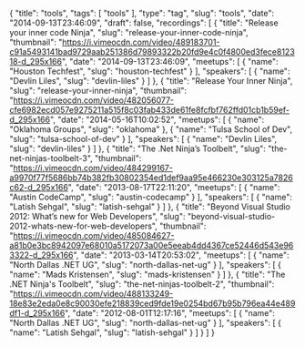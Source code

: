 {
  "title": "tools",
  "tags": [
    "tools"
  ],
  "type": "tag",
  "slug": "tools",
  "date": "2014-09-13T23:46:09",
  "draft": false,
  "recordings": [
    {
      "title": "Release your inner code Ninja",
      "slug": "release-your-inner-code-ninja",
      "thumbnail": "https://i.vimeocdn.com/video/489183701-c91a5493141bad9729aab251386d79893322b20fd9e4c0f4800ed3fece812318-d_295x166",
      "date": "2014-09-13T23:46:09",
      "meetups": [
        {
          "name": "Houston Techfest",
          "slug": "houston-techfest"
        }
      ],
      "speakers": [
        {
          "name": "Devlin Liles",
          "slug": "devlin-liles"
        }
      ]
    },
    {
      "title": "Release Your Inner Ninja",
      "slug": "release-your-inner-ninja",
      "thumbnail": "https://i.vimeocdn.com/video/482056077-cfe6982ecd057e9275211a515f8c03fab433de61fe8fcfbf762ffd01cb1b59ef-d_295x166",
      "date": "2014-05-16T10:02:52",
      "meetups": [
        {
          "name": "Oklahoma Groups",
          "slug": "oklahoma"
        },
        {
          "name": "Tulsa School of Dev",
          "slug": "tulsa-school-of-dev"
        }
      ],
      "speakers": [
        {
          "name": "Devlin Liles",
          "slug": "devlin-liles"
        }
      ]
    },
    {
      "title": "The .Net Ninja’s Toolbelt",
      "slug": "the-net-ninjas-toolbelt-3",
      "thumbnail": "https://i.vimeocdn.com/video/484299167-a9970f77f5686bb74b382fb30802354ed1def9aa95e466230e303125a7826c62-d_295x166",
      "date": "2013-08-17T22:11:20",
      "meetups": [
        {
          "name": "Austin CodeCamp",
          "slug": "austin-codecamp"
        }
      ],
      "speakers": [
        {
          "name": "Latish Sehgal",
          "slug": "latish-sehgal"
        }
      ]
    },
    {
      "title": "Beyond Visual Studio 2012: What’s new for Web Developers",
      "slug": "beyond-visual-studio-2012-whats-new-for-web-developers",
      "thumbnail": "https://i.vimeocdn.com/video/485084627-a81b0e3bc8942097e68010a5172073a00e5eeab4dd4367ce52446d543e963322-d_295x166",
      "date": "2013-03-14T20:53:02",
      "meetups": [
        {
          "name": "North Dallas .NET UG",
          "slug": "north-dallas-net-ug"
        }
      ],
      "speakers": [
        {
          "name": "Mads Kristensen",
          "slug": "mads-kristensen"
        }
      ]
    },
    {
      "title": "The .NET Ninja's Toolbelt",
      "slug": "the-net-ninjas-toolbelt-2",
      "thumbnail": "https://i.vimeocdn.com/video/488133249-18e83e2eda0e8c90030efe218839ced9fde19e0254bd67b95b796ea44e489df1-d_295x166",
      "date": "2012-08-01T12:17:16",
      "meetups": [
        {
          "name": "North Dallas .NET UG",
          "slug": "north-dallas-net-ug"
        }
      ],
      "speakers": [
        {
          "name": "Latish Sehgal",
          "slug": "latish-sehgal"
        }
      ]
    }
  ]
}